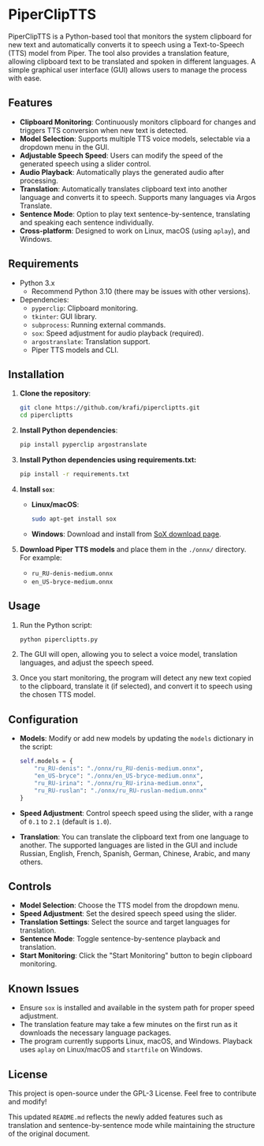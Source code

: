 
# PiperClipTTS

PiperClipTTS is a Python-based tool that monitors the system clipboard for new text and automatically converts it to speech using a Text-to-Speech (TTS) model from Piper. The tool also provides a translation feature, allowing clipboard text to be translated and spoken in different languages. A simple graphical user interface (GUI) allows users to manage the process with ease.

## Features

- **Clipboard Monitoring**: Continuously monitors clipboard for changes and triggers TTS conversion when new text is detected.
- **Model Selection**: Supports multiple TTS voice models, selectable via a dropdown menu in the GUI.
- **Adjustable Speech Speed**: Users can modify the speed of the generated speech using a slider control.
- **Audio Playback**: Automatically plays the generated audio after processing.
- **Translation**: Automatically translates clipboard text into another language and converts it to speech. Supports many languages via Argos Translate.
- **Sentence Mode**: Option to play text sentence-by-sentence, translating and speaking each sentence individually.
- **Cross-platform**: Designed to work on Linux, macOS (using `aplay`), and Windows.

## Requirements

- Python 3.x
  - Recommend Python 3.10 (there may be issues with other versions).
- Dependencies:
  - `pyperclip`: Clipboard monitoring.
  - `tkinter`: GUI library.
  - `subprocess`: Running external commands.
  - `sox`: Speed adjustment for audio playback (required).
  - `argostranslate`: Translation support.
  - Piper TTS models and CLI.

## Installation

1. **Clone the repository**:
   ```bash
   git clone https://github.com/krafi/pipercliptts.git
   cd pipercliptts
   ```

2. **Install Python dependencies**:
   ```bash
   pip install pyperclip argostranslate
   ```
3. **Install Python dependencies using requirements.txt:**
   ```bash
   pip install -r requirements.txt
   ```
5. **Install `sox`**:
   - **Linux/macOS**: 
     ```bash
     sudo apt-get install sox
     ```
   - **Windows**: Download and install from [SoX download page](http://sox.sourceforge.net/).

6. **Download Piper TTS models** and place them in the `./onnx/` directory. For example:
   - `ru_RU-denis-medium.onnx`
   - `en_US-bryce-medium.onnx`

## Usage

1. Run the Python script:
   ```bash
   python pipercliptts.py
   ```

2. The GUI will open, allowing you to select a voice model, translation languages, and adjust the speech speed.

3. Once you start monitoring, the program will detect any new text copied to the clipboard, translate it (if selected), and convert it to speech using the chosen TTS model.

## Configuration

- **Models**: Modify or add new models by updating the `models` dictionary in the script:
  ```python
  self.models = {
      "ru_RU-denis": "./onnx/ru_RU-denis-medium.onnx",
      "en_US-bryce": "./onnx/en_US-bryce-medium.onnx",
      "ru_RU-irina": "./onnx/ru_RU-irina-medium.onnx",
      "ru_RU-ruslan": "./onnx/ru_RU-ruslan-medium.onnx"
  }
  ```

- **Speed Adjustment**: Control speech speed using the slider, with a range of `0.1` to `2.1` (default is `1.0`).

- **Translation**: You can translate the clipboard text from one language to another. The supported languages are listed in the GUI and include Russian, English, French, Spanish, German, Chinese, Arabic, and many others.

## Controls

- **Model Selection**: Choose the TTS model from the dropdown menu.
- **Speed Adjustment**: Set the desired speech speed using the slider.
- **Translation Settings**: Select the source and target languages for translation.
- **Sentence Mode**: Toggle sentence-by-sentence playback and translation.
- **Start Monitoring**: Click the "Start Monitoring" button to begin clipboard monitoring.

## Known Issues

- Ensure `sox` is installed and available in the system path for proper speed adjustment.
- The translation feature may take a few minutes on the first run as it downloads the necessary language packages.
- The program currently supports Linux, macOS, and Windows. Playback uses `aplay` on Linux/macOS and `startfile` on Windows.

## License

This project is open-source under the GPL-3 License. Feel free to contribute and modify!


This updated `README.md` reflects the newly added features such as translation and sentence-by-sentence mode while maintaining the structure of the original document.